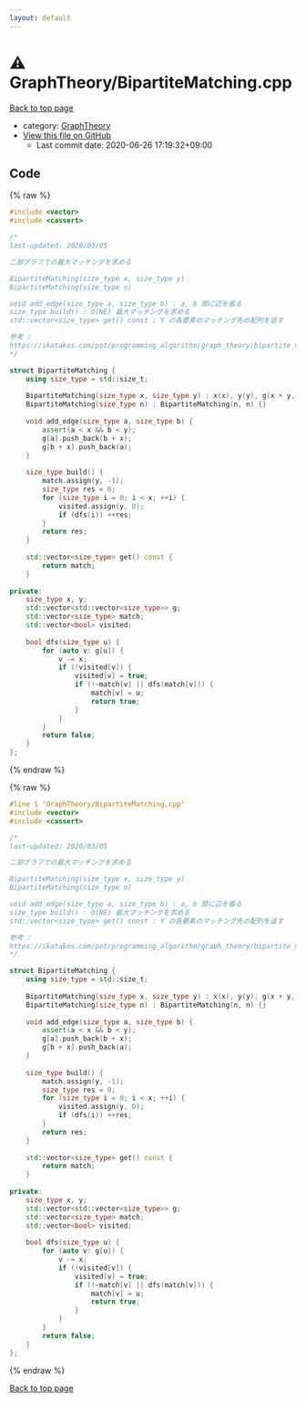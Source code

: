 ```yaml
---
layout: default
---
```


<!-- mathjax config similar to math.stackexchange -->
<script type="text/javascript" async
  src="https://cdnjs.cloudflare.com/ajax/libs/mathjax/2.7.5/MathJax.js?config=TeX-MML-AM_CHTML">
</script>
<script type="text/x-mathjax-config">
  MathJax.Hub.Config({
    TeX: { equationNumbers: { autoNumber: "AMS" }},
    tex2jax: {
      inlineMath: [ ['$','$'] ],
      processEscapes: true
    },
    "HTML-CSS": { matchFontHeight: false },
    displayAlign: "left",
    displayIndent: "2em"
  });
</script>

<script type="text/javascript" src="https://cdnjs.cloudflare.com/ajax/libs/jquery/3.4.1/jquery.min.js"></script>
<script src="https://cdn.jsdelivr.net/npm/jquery-balloon-js@1.1.2/jquery.balloon.min.js" integrity="sha256-ZEYs9VrgAeNuPvs15E39OsyOJaIkXEEt10fzxJ20+2I=" crossorigin="anonymous"></script>
<script type="text/javascript" src="../../assets/js/copy-button.js"></script>
<link rel="stylesheet" href="../../assets/css/copy-button.css" />


# :warning: GraphTheory/BipartiteMatching.cpp

<a href="../../index.html">Back to top page</a>

* category: <a href="../../index.html#f381732df2a59e8e35d7811ba3c2868c">GraphTheory</a>
* <a href="{{ site.github.repository_url }}/blob/master/GraphTheory/BipartiteMatching.cpp">View this file on GitHub</a>
    - Last commit date: 2020-06-26 17:19:32+09:00




## Code

<a id="unbundled"></a>
{% raw %}
```cpp
#include <vector>
#include <cassert>

/*
last-updated: 2020/03/05

二部グラフでの最大マッチングを求める

BipartiteMatching(size_type x, size_type y)
BipartiteMatching(size_type n)

void add_edge(size_type a, size_type b) : a, b 間に辺を張る
size_type build() : O(NE) 最大マッチングを求める
std::vector<size_type> get() const : Y の各要素のマッチング先の配列を返す

参考 :
https://ikatakos.com/pot/programming_algorithm/graph_theory/bipartite_matching, 2020/03/05
*/

struct BipartiteMatching {
	using size_type = std::size_t;
	
	BipartiteMatching(size_type x, size_type y) : x(x), y(y), g(x + y, std::vector<size_type>()) {}
	BipartiteMatching(size_type n) : BipartiteMatching(n, n) {}
	
	void add_edge(size_type a, size_type b) {
		assert(a < x && b < y);
		g[a].push_back(b + x);
		g[b + x].push_back(a);
	}
	
	size_type build() {
		match.assign(y, -1);
		size_type res = 0;
		for (size_type i = 0; i < x; ++i) {
			visited.assign(y, 0);
			if (dfs(i)) ++res;
		}
		return res;
	}
	
	std::vector<size_type> get() const {
		return match;
	}
	
private:
	size_type x, y;
	std::vector<std::vector<size_type>> g;
	std::vector<size_type> match;
	std::vector<bool> visited;
	
	bool dfs(size_type u) {
		for (auto v: g[u]) {
			v -= x;
			if (!visited[v]) {
				visited[v] = true;
				if (!~match[v] || dfs(match[v])) {
					match[v] = u;
					return true;
				}
			}
		}
		return false;
	}
};

```
{% endraw %}

<a id="bundled"></a>
{% raw %}
```cpp
#line 1 "GraphTheory/BipartiteMatching.cpp"
#include <vector>
#include <cassert>

/*
last-updated: 2020/03/05

二部グラフでの最大マッチングを求める

BipartiteMatching(size_type x, size_type y)
BipartiteMatching(size_type n)

void add_edge(size_type a, size_type b) : a, b 間に辺を張る
size_type build() : O(NE) 最大マッチングを求める
std::vector<size_type> get() const : Y の各要素のマッチング先の配列を返す

参考 :
https://ikatakos.com/pot/programming_algorithm/graph_theory/bipartite_matching, 2020/03/05
*/

struct BipartiteMatching {
	using size_type = std::size_t;
	
	BipartiteMatching(size_type x, size_type y) : x(x), y(y), g(x + y, std::vector<size_type>()) {}
	BipartiteMatching(size_type n) : BipartiteMatching(n, n) {}
	
	void add_edge(size_type a, size_type b) {
		assert(a < x && b < y);
		g[a].push_back(b + x);
		g[b + x].push_back(a);
	}
	
	size_type build() {
		match.assign(y, -1);
		size_type res = 0;
		for (size_type i = 0; i < x; ++i) {
			visited.assign(y, 0);
			if (dfs(i)) ++res;
		}
		return res;
	}
	
	std::vector<size_type> get() const {
		return match;
	}
	
private:
	size_type x, y;
	std::vector<std::vector<size_type>> g;
	std::vector<size_type> match;
	std::vector<bool> visited;
	
	bool dfs(size_type u) {
		for (auto v: g[u]) {
			v -= x;
			if (!visited[v]) {
				visited[v] = true;
				if (!~match[v] || dfs(match[v])) {
					match[v] = u;
					return true;
				}
			}
		}
		return false;
	}
};

```
{% endraw %}

<a href="../../index.html">Back to top page</a>

